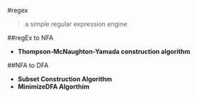 #regex

>a simple regular expression engine

##regEx to NFA
+ __Thompson-McNaughton-Yamada construction algorithm__

##NFA to DFA
 + __Subset Construction Algorithm__
 + __MinimizeDFA Algorthim__
 

 
 
